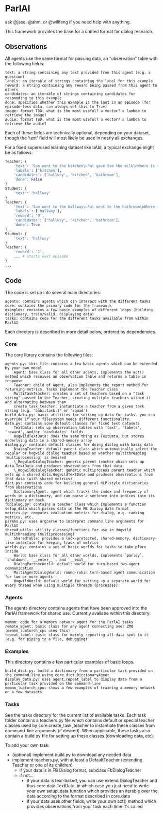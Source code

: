 # ParlAI

ask @jase, @ahm, or @willfeng if you need help with anything.

This framework provides the base for a unified format for dialog research.

## Observations

All agents use the same format for passing data, an "observation" table with the following fields:

    text: a string containing any text provided from this agent (e.g. a question)
    labels: an iterable of strings containing the label for this example
    reward: a string containing any reward being passed from this agent to others
    candidates: an iterable of strings containing candidates for responding to this example
    done: specifies whether this example is the last in an episode (for episode-less data, can always set this to True)
    image: format TBD, what is the most useful? a vector? a lambda to retrieve the image?
    audio: format TBD, what is the most useful? a vector? a lambda to retrieve the audio?

Each of these fields are technically optional, depending on your dataset, though the 'text' field will most likely be used in nearly all exchanges.

For a fixed supervised learning dataset like bAbI, a typical exchange might be as follows:

```python
Teacher: {
    'text': 'Sam went to the kitchen\nPat gave Sam the milk\nWhere is the milk?',
    'labels': ['kitchen'],
    'candidates': ['hallway', 'kitchen', 'bathroom'],
    'done': False
}
Student: {
    'text': 'hallway'
}
Teacher: {
    'text': 'Sam went to the hallway\nPat went to the bathroom\nWhere is the milk?',
    'labels': ['hallway'],
    'reward': '0',
    'candidates': ['hallway', 'kitchen', 'bathroom'],
    'done': True
}
Student: {
    'text': 'hallway'
}
Teacher: {
    'reward': '1',
    ... # starts next episode
}
...
```

## Code

The code is set up into several main directories:

    agents: contains agents which can interact with the different tasks
    core: contains the primary code for the framework
    examples: contains a few basic examples of different loops (building dictionary, train/valid, displaying data)
    tasks: contains code for the different tasks available from within ParlAI

Each directory is described in more detail below, ordered by dependencies.

### Core

The core library contains the following files:

    agents.py: this file contains a few basic agents which can be extended by your own model
        Agent: base class for all other agents, implements the act() method which receives an observation table and returns a table in response
        Teacher: child of Agent, also implements the report method for returning metrics. Tasks implement the Teacher class
        MultiTaskTeacher: creates a set of teachers based on a "task string" passed to the Teacher, creating multiple teachers within it and alternating between them
        create_task_teacher: instantiate a teacher from a given task string (e.g. 'babi:task:1' or 'squad')
    build_data.py: basic utilities for setting up data for tasks. you can override if your filesystem needs different functionality.
    data.py: contains some default classes for fixed text datasets
        TextData: sets up observation tables with 'text', 'labels', 'reward', and/or 'candidates' fields
        HogwildTextData: does the same thing as TextData, but stores underlying data in a shared-memory array
    dialog.py: contains default classes for doing dialog with basic data
        DialogTeacher: default parent class which automatically select the regular or hogwild dialog teacher based on whether multithreading (multiprocessing) is desired
        \_RegularDialogTeacher: generic parent teacher which sets up data.TextData and produces observations from that data
        \_HogwildDialogTeacher: generic multiprocess parent teacher which sets up a shared data.HogwildTextData and produces observations from that data (with shared metrics)
    dict.py: contains code for building general NLP-style dictionaries from observations
        DictionaryAgent: agent which tracks the index and frequency of words in a dictionary, and can parse a sentence into indices into its dictionary or back
    fbdialog.py: contains a teacher class which implements a function setup_data which parses data in the FB Dialog data format
    metrics.py: computes evaluation metrics for dialog, e.g. ranking metrics, etc.
    params.py: uses argparse to interpret command line arguments for ParlAI
    thread_utils: utility classes/functions for use in Hogwild multithreading (multiprocessing)
        SharedTable: provides a lock-protected, shared-memory, dictionary-like interface for keeping track of metrics
    worlds.py: contains a set of basic worlds for tasks to take place inside
        World: base class for all other worlds, implements `parley`, `shutdown`, `__enter__`, and `__exit__`
        DialogPartnerWorld: default world for turn-based two-agent communication
        MultiAgentDialogWorld: round-robin turn-based agent communication for two or more agents
        HogwildWorld: default world for setting up a separate world for every thread when using multiple threads (processes)


### Agents

The agents directory contains agents that have been approved into the ParlAI framework for shared use.
Currently availabe within this directory:

    memnn: code for a memory network agent for the ParlAI tasks
    remote_agent: basic class for any agent connecting over ZMQ (memnn_luatorch_cpu uses this)
    repeat_label: basic class for merely repeating all data sent to it (e.g. for piping to a file, debugging)


### Examples

This directory contains a few particular examples of basic loops.

    build_dict.py: build a dictionary from a particular task provided on the command-line using core.dict.DictionaryAgent
    display_data.py: uses agent.repeat_label to display data from a particular task provided on the command-line
    memnn_luatorch_cpu: shows a few examples of training a memory network on a few datasets

### Tasks

See the tasks directory for the current list of available tasks.
Each task folder contains a teachers.py file which contains default or special teacher classes used by core.create_task_teacher to instantiate these classes from command-line arguments (if desired).
When applicable, these tasks also contain a build.py file for setting up these classes (downloading data, etc).

To add your own task:
- (optional) implement build.py to download any needed data
- implement teachers.py, with at least a DefaultTeacher (extending Teacher or one of its children)
    - if your data is in FB Dialog format, subclass FbDialogTeacher
    - if not...
        - if your data is text-based, you can use extend DialogTeacher and thus core.data.TextData, in which case you just need to write your own setup_data function which provides an iterable over the data according to the format described in core.data
        - if your data uses other fields, write your own act() method which provides observations from your task each time it's called
